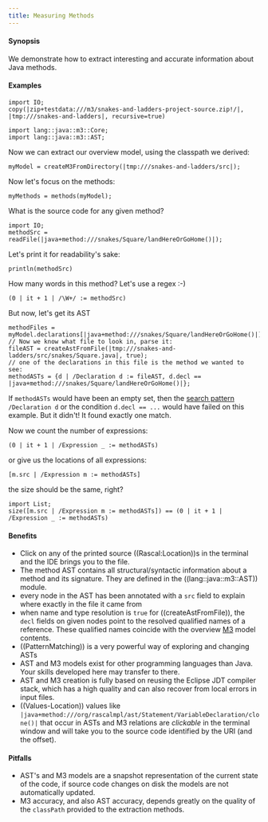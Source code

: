 ```yaml
---
title: Measuring Methods
---
```


#### Synopsis

We demonstrate how to extract interesting and accurate information about Java methods.

#### Examples

```rascal-prepare
import IO;
copy(|zip+testdata:///m3/snakes-and-ladders-project-source.zip!/|, |tmp:///snakes-and-ladders|, recursive=true)
```

```rascal-shell
import lang::java::m3::Core;
import lang::java::m3::AST;
```

Now we can extract our overview model, using the classpath we derived:
```rascal-shell,continue
myModel = createM3FromDirectory(|tmp:///snakes-and-ladders/src|);
```
Now let's focus on the methods:
```rascal-shell,continue
myMethods = methods(myModel);
```
What is the source code for any given method?
```rascal-shell,continue
import IO;
methodSrc = readFile(|java+method:///snakes/Square/landHereOrGoHome()|);
```
Let's print it for readability's sake:
```rascal-shell,continue
println(methodSrc)
```
How many words in this method? Let's use a regex :-)
```rascal-shell,continue
(0 | it + 1 | /\W+/ := methodSrc)
```
But now, let's get its AST
```rascal-shell,continue
methodFiles = myModel.declarations[|java+method:///snakes/Square/landHereOrGoHome()|];
// Now we know what file to look in, parse it:
fileAST = createAstFromFile(|tmp:///snakes-and-ladders/src/snakes/Square.java|, true);
// one of the declarations in this file is the method we wanted to see:
methodASTs = {d | /Declaration d := fileAST, d.decl == |java+method:///snakes/Square/landHereOrGoHome()|};
```

If `methodASTs` would have been an empty set, then the [search pattern]((PatternMatching)) `/Declaration d` or the condition `d.decl == ...` would have failed on this example. But it didn't! It found exactly one match.

Now we count the number of expressions:
```rascal-shell,continue
(0 | it + 1 | /Expression _ := methodASTs)
```
or give us the locations of all expressions:
```rascal-shell,continue
[m.src | /Expression m := methodASTs]
```
the size should be the same, right?
```rascal-shell,continue
import List;
size([m.src | /Expression m := methodASTs]) == (0 | it + 1 | /Expression _ := methodASTs)
```

#### Benefits

* Click on any of the printed source ((Rascal:Location))s in the terminal and the IDE brings you to the file.
* The method AST contains all structural/syntactic information about a method and its signature. They are defined in the ((lang::java::m3::AST)) module.
* every node in the AST has been annotated with a `src` field to explain where exactly in the file it came from
* when name and type resolution is `true` for ((createAstFromFile)), the `decl` fields on given nodes point to the resolved qualified names of a reference. These qualified names coincide with the overview [M3]((lang::java::m3::Core)) model contents. 
* ((PatternMatching)) is a very powerful way of exploring and changing ASTs
* AST and M3 models exist for other programming languages than Java. Your skills developed here may transfer to there.
* AST and M3 creation is fully based on reusing the Eclipse JDT compiler stack, which has a high quality and can also recover from local errors in input files.
* ((Values-Location)) values like `|java+method:///org/rascalmpl/ast/Statement/VariableDeclaration/clone()|` that occur in ASTs and M3 relations are _clickable_ in the terminal window and will take you to the source code identified by the URI (and the offset).

#### Pitfalls

* AST's and M3 models are a snapshot representation of the current state of the code, if source code changes on disk the models are not automatically updated.
* M3 accuracy, and also AST accuracy, depends greatly on the quality of the `classPath` provided to the extraction methods.
